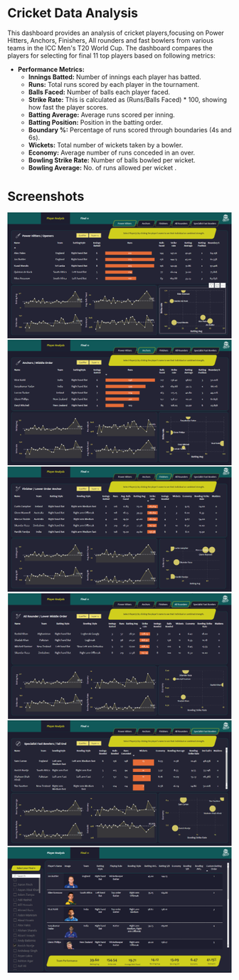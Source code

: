 # Cricket Data Analysis
This dashboard provides an analysis of cricket players,focusing on Power Hitters, Anchors, Finishers, All rounders and fast bowlers from various teams in the ICC Men's T20 World Cup. The dashboard 
compares the players for selecting for final 11 top players based on following metrics: 

   - **Performance Metrics:**
     - **Innings Batted:** Number of innings each player has batted.
     - **Runs:** Total runs scored by each player in the tournament.
     - **Balls Faced:** Number of balls each player faced.
     - **Strike Rate:** This is calculated as (Runs/Balls Faced) * 100, showing how fast the player scores.
     - **Batting Average:** Average runs scored per inning.
     - **Batting Position:** Position in the batting order.
     - **Boundary %:** Percentage of runs scored through boundaries (4s and 6s).
     - **Wickets:** Total number of wickets taken by a bowler.
     - **Economy:** Average number of runs conceded in an over.
     - **Bowling Strike Rate:** Number of balls bowled per wicket.
     - **Bowling Average:** No. of runs allowed per wicket .

# Screenshots
![Power Hitters](https://github.com/bhavesa16/Cricket-Data-Analysis/blob/master/power%20hitters.png)
![Anchors](https://github.com/bhavesa16/Cricket-Data-Analysis/blob/master/anchors.png)
![Finishers](https://github.com/bhavesa16/Cricket-Data-Analysis/blob/master/finishers.png)
![All rounders](https://github.com/bhavesa16/Cricket-Data-Analysis/blob/master/All%20rounders.png)
![Fast bowlers](https://github.com/bhavesa16/Cricket-Data-Analysis/blob/master/specialist%20fast%20bowlers.png)
![Final 11](https://github.com/bhavesa16/Cricket-Data-Analysis/blob/master/Final%2011.png)
